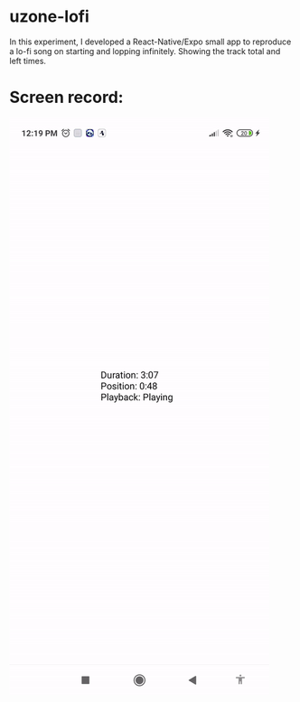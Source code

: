 # uzone-lofi
In this experiment, I developed a React-Native/Expo small app to reproduce a lo-fi song on starting and lopping infinitely. Showing the track total and left times.

# Screen record:
![](./assets/app_record.gif)

